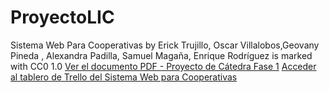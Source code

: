 # ProyectoLIC

Sistema Web Para Cooperativas by Erick Trujillo, Oscar Villalobos,Geovany Pineda , Alexandra Padilla, Samuel Magaña, Enrique Rodríguez is marked with CC0 1.0 
[Ver el documento PDF - Proyecto de Cátedra Fase 1](Proyecto%20de%20Catedra%20Fase%201.pdf)
[Acceder al tablero de Trello del Sistema Web para Cooperativas](https://trello.com/invite/b/669f109371c3693186b4d9d9/ATTIb4405e38fe9dcc1d6e7cb619e6dbd697881A593A/sistema-web-para-cooperativas)  
